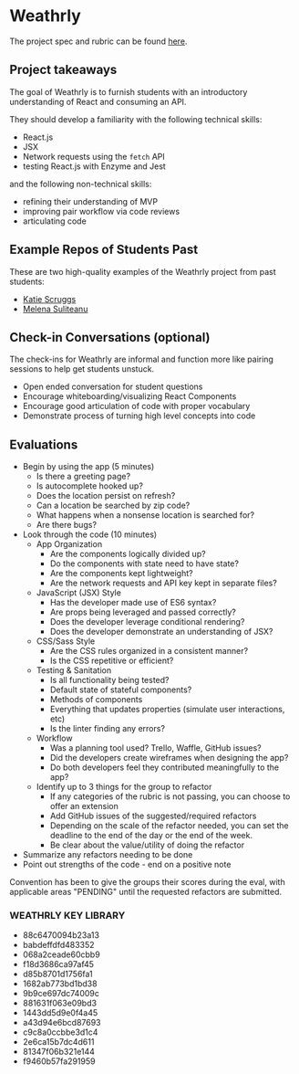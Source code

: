 # Weathrly

The project spec and rubric can be found [here](http://frontend.turing.io/projects/weathrly.html).

## Project takeaways

The goal of Weathrly is to furnish students with an introductory understanding of React and consuming an API.

They should develop a familiarity with the following technical skills:
* React.js
* JSX
* Network requests using the `fetch` API
* testing React.js with Enzyme and Jest

and the following non-technical skills:
* refining their understanding of MVP
* improving pair workflow via code reviews
* articulating code

## Example Repos of Students Past

These are two high-quality examples of the Weathrly project from past students:

* [Katie Scruggs](https://github.com/katiescruggs/weathrly)
* [Melena Suliteanu](https://github.com/farmermel/weatherly)

## Check-in Conversations (optional)

The check-ins for Weathrly are informal and function more like pairing sessions to help get students unstuck.
* Open ended conversation for student questions
* Encourage whiteboarding/visualizing React Components
* Encourage good articulation of code with proper vocabulary
* Demonstrate process of turning high level concepts into code

## Evaluations

* Begin by using the app (5 minutes)
  - Is there a greeting page?
  - Is autocomplete hooked up?
  - Does the location persist on refresh?
  - Can a location be searched by zip code?
  - What happens when a nonsense location is searched for?
  - Are there bugs?
* Look through the code (10 minutes)
  - App Organization
    * Are the components logically divided up?
    * Do the components with state need to have state?
    * Are the components kept lightweight?
    * Are the network requests and API key kept in separate files?
  - JavaScript (JSX) Style
    * Has the developer made use of ES6 syntax?
    * Are props being leveraged and passed correctly?
    * Does the developer leverage conditional rendering?
    * Does the developer demonstrate an understanding of JSX?
  - CSS/Sass Style
    * Are the CSS rules organized in a consistent manner?
    * Is the CSS repetitive or efficient?
  - Testing & Sanitation
    * Is all functionality being tested?
    * Default state of stateful components?
    * Methods of components
    * Everything that updates properties (simulate user interactions, etc)
    * Is the linter finding any errors?
  - Workflow
    * Was a planning tool used? Trello, Waffle, GitHub issues?
    * Did the developers create wireframes when designing the app?
    * Do both developers feel they contributed meaningfully to the app?
  - Identify up to 3 things for the group to refactor
    * If any categories of the rubric is not passing, you can choose to offer an extension
    * Add GitHub issues of the suggested/required refactors
    * Depending on the scale of the refactor needed, you can set the deadline to the end of the day or the end of the week.
    * Be clear about the value/utility of doing the refactor
* Summarize any refactors needing to be done
* Point out strengths of the code - end on a positive note

Convention has been to give the groups their scores during the eval, with applicable areas "PENDING" until the requested refactors are submitted.

### WEATHRLY KEY LIBRARY
* 88c6470094b23a13
* babdeffdfd483352
* 068a2ceade60cbb9
* f18d3686ca97af45
* d85b8701d1756fa1
* 1682ab773bd1bd38
* 9b9ce697dc74009c
* 881631f063e09bd3
* 1443dd5d9e0f4a45
* a43d94e6bcd87693
* c9c8a0ccbbe3d1c4
* 2e6ca15b7dc4d611
* 81347f06b321e144
* f9460b57fa291959
